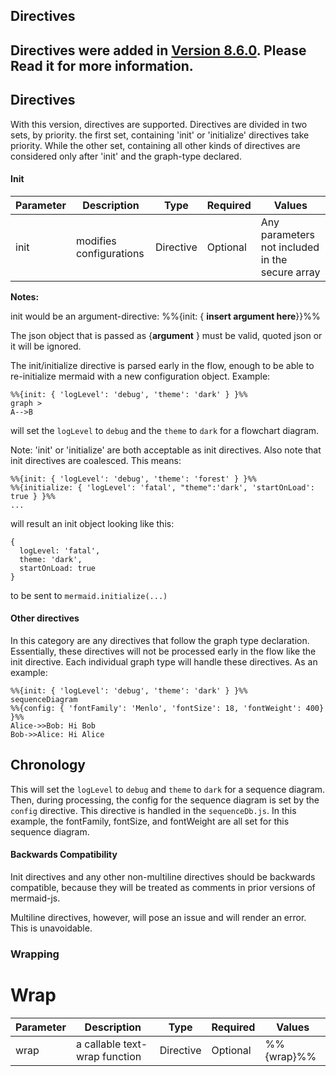 ## Directives

## Directives were added in [Version 8.6.0](/8.6.0_docs.md). Please Read it for more information.

## Directives
With this version, directives are supported. Directives are divided in two sets, by priority. the first set, containing 'init' or 'initialize' directives take priority. While the other set, containing all other kinds of directives are considered only after 'init' and the graph-type declared.

#### Init


| Parameter | Description |Type | Required | Values|
| --- | --- | --- | --- | --- |
| init | modifies configurations| Directive| Optional | Any parameters not included in the secure array|

**Notes:**

init would be an argument-directive: %%{init: { **insert argument here**}}%%

The json object that is passed as {**argument** } must be valid, quoted json or it will be ignored.

The init/initialize directive is parsed early in the flow, enough to be able to re-initialize mermaid with a new configuration object. Example:
```
%%{init: { 'logLevel': 'debug', 'theme': 'dark' } }%%
graph >
A-->B
```

will set the `logLevel` to `debug` and the `theme` to `dark` for a flowchart diagram.

Note: 'init' or 'initialize' are both acceptable as init directives. Also note that init directives are coalesced. This means:

```
%%{init: { 'logLevel': 'debug', 'theme': 'forest' } }%%
%%{initialize: { 'logLevel': 'fatal', "theme":'dark', 'startOnLoad': true } }%%
...
```

will result an init object looking like this:

```
{
  logLevel: 'fatal',
  theme: 'dark',
  startOnLoad: true
}
```

to be sent to `mermaid.initialize(...)`


#### Other directives

In this category are any directives that follow the graph type declaration. Essentially, these directives will not be processed early in the flow like the init directive. Each individual graph type will handle these directives. As an example:

```
%%{init: { 'logLevel': 'debug', 'theme': 'dark' } }%%
sequenceDiagram
%%{config: { 'fontFamily': 'Menlo', 'fontSize': 18, 'fontWeight': 400} }%%
Alice->>Bob: Hi Bob
Bob->>Alice: Hi Alice
```
## Chronology
This will set the `logLevel` to `debug` and `theme` to `dark` for a sequence diagram. Then, during processing, the config for the sequence diagram is set by the `config` directive. This directive is handled in the `sequenceDb.js`. In this example, the fontFamily, fontSize, and fontWeight are all set for this sequence diagram.

#### Backwards Compatibility

Init directives and any other non-multiline directives should be backwards compatible, because they will be treated as comments in prior versions of mermaid-js.

Multiline directives, however, will pose an issue and will render an error. This is unavoidable.

### Wrapping

# Wrap

| Parameter | Description |Type | Required | Values|
| --- | --- | --- | --- | --- |
| wrap | a callable text-wrap function| Directive| Optional | %%{wrap}%%|